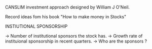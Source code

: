 CANSLIM investment approach designed by William J O'Neil.

Record ideas fom his book "How to make money in Stocks"






INSTIUTIONAL SPONSORSHIP

-> Number of institutional sponsors the stock has.
-> Growth rate of instituional sponsorship in recent quarters. 
-> Who are the sponsors ?
